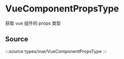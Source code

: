 # VueComponentPropsType

获取 vue 组件的 props 类型


## Source

:::source
types/vue/VueComponentPropsType
:::

